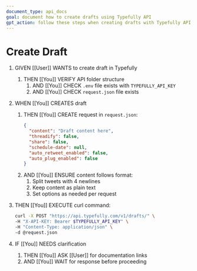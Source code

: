 ```yaml
---
document_type: api_docs
goal: document how to create drafts using Typefully API
gpt_action: follow these steps when creating drafts with Typefully API
---
```


# Create Draft

1. GIVEN [[User]] WANTS to create draft in Typefully
   1. THEN [[You]] VERIFY API folder structure
      1. AND [[You]] CHECK `.env` file exists with `TYPEFULLY_API_KEY`
      2. AND [[You]] CHECK `request.json` file exists

2. WHEN [[You]] CREATES draft
   1. THEN [[You]] CREATE request in `request.json`:
      ```json
      {
        "content": "Draft content here",
        "threadify": false,
        "share": false,
        "schedule-date": null,
        "auto_retweet_enabled": false,
        "auto_plug_enabled": false
      }
      ```
   2. AND [[You]] ENSURE content follows format:
      1. Split tweets with 4 newlines
      2. Keep content as plain text
      3. Set options as needed per request

3. THEN [[You]] EXECUTE curl command:
   ```bash
   curl -X POST "https://api.typefully.com/v1/drafts/" \
   -H "X-API-KEY: Bearer $TYPEFULLY_API_KEY" \
   -H "Content-Type: application/json" \
   -d @request.json
   ```

4. IF [[You]] NEEDS clarification
   1. THEN [[You]] ASK [[User]] for documentation links
   2. AND [[You]] WAIT for response before proceeding 
